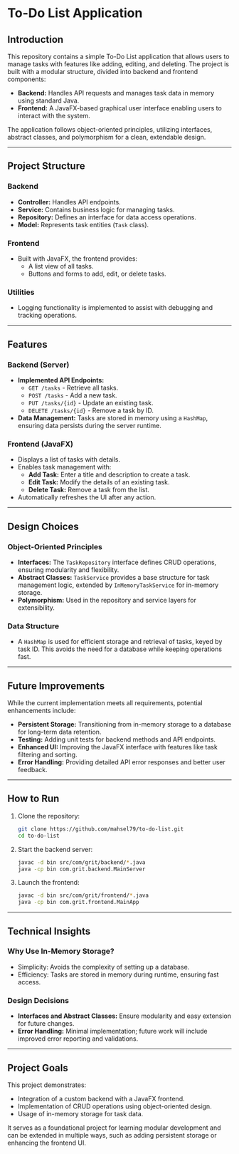 # **To-Do List Application**

## **Introduction**

This repository contains a simple To-Do List application that allows users to manage tasks with features like adding, editing, and deleting. The project is built with a modular structure, divided into backend and frontend components:

- **Backend:** Handles API requests and manages task data in memory using standard Java.
- **Frontend:** A JavaFX-based graphical user interface enabling users to interact with the system.

The application follows object-oriented principles, utilizing interfaces, abstract classes, and polymorphism for a clean, extendable design.

---

## **Project Structure**

### **Backend**
- **Controller:** Handles API endpoints.
- **Service:** Contains business logic for managing tasks.
- **Repository:** Defines an interface for data access operations.
- **Model:** Represents task entities (`Task` class).

### **Frontend**
- Built with JavaFX, the frontend provides:
    - A list view of all tasks.
    - Buttons and forms to add, edit, or delete tasks.

### **Utilities**
- Logging functionality is implemented to assist with debugging and tracking operations.

---

## **Features**

### **Backend (Server)**
- **Implemented API Endpoints:**
    - `GET /tasks` - Retrieve all tasks.
    - `POST /tasks` - Add a new task.
    - `PUT /tasks/{id}` - Update an existing task.
    - `DELETE /tasks/{id}` - Remove a task by ID.
- **Data Management:** Tasks are stored in memory using a `HashMap`, ensuring data persists during the server runtime.

### **Frontend (JavaFX)**
- Displays a list of tasks with details.
- Enables task management with:
    - **Add Task:** Enter a title and description to create a task.
    - **Edit Task:** Modify the details of an existing task.
    - **Delete Task:** Remove a task from the list.
- Automatically refreshes the UI after any action.

---

## **Design Choices**

### **Object-Oriented Principles**
- **Interfaces:** The `TaskRepository` interface defines CRUD operations, ensuring modularity and flexibility.
- **Abstract Classes:** `TaskService` provides a base structure for task management logic, extended by `InMemoryTaskService` for in-memory storage.
- **Polymorphism:** Used in the repository and service layers for extensibility.

### **Data Structure**
- A `HashMap` is used for efficient storage and retrieval of tasks, keyed by task ID. This avoids the need for a database while keeping operations fast.

---

## **Future Improvements**
While the current implementation meets all requirements, potential enhancements include:
- **Persistent Storage:** Transitioning from in-memory storage to a database for long-term data retention.
- **Testing:** Adding unit tests for backend methods and API endpoints.
- **Enhanced UI:** Improving the JavaFX interface with features like task filtering and sorting.
- **Error Handling:** Providing detailed API error responses and better user feedback.

---

## **How to Run**

1. Clone the repository:
   ```bash
   git clone https://github.com/mahsel79/to-do-list.git
   cd to-do-list
   ```
2. Start the backend server:
   ```bash
   javac -d bin src/com/grit/backend/*.java
   java -cp bin com.grit.backend.MainServer
   ```
3. Launch the frontend:
   ```bash
   javac -d bin src/com/grit/frontend/*.java
   java -cp bin com.grit.frontend.MainApp
   ```

---

## **Technical Insights**

### **Why Use In-Memory Storage?**
- Simplicity: Avoids the complexity of setting up a database.
- Efficiency: Tasks are stored in memory during runtime, ensuring fast access.

### **Design Decisions**
- **Interfaces and Abstract Classes:** Ensure modularity and easy extension for future changes.
- **Error Handling:** Minimal implementation; future work will include improved error reporting and validations.

---

## **Project Goals**

This project demonstrates:
- Integration of a custom backend with a JavaFX frontend.
- Implementation of CRUD operations using object-oriented design.
- Usage of in-memory storage for task data.

It serves as a foundational project for learning modular development and can be extended in multiple ways, such as adding persistent storage or enhancing the frontend UI.

